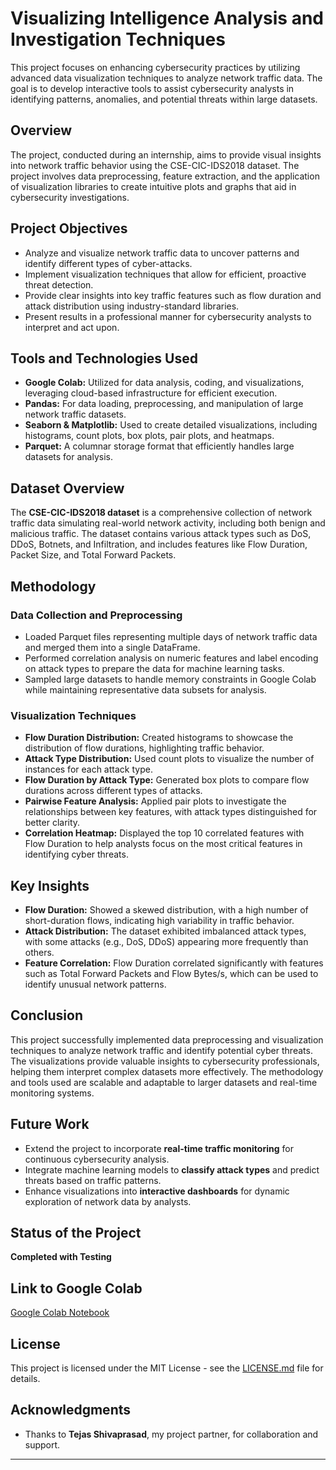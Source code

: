 # Visualizing Intelligence Analysis and Investigation Techniques

This project focuses on enhancing cybersecurity practices by utilizing advanced data visualization techniques to analyze network traffic data. The goal is to develop interactive tools to assist cybersecurity analysts in identifying patterns, anomalies, and potential threats within large datasets. 

## Overview

The project, conducted during an internship, aims to provide visual insights into network traffic behavior using the CSE-CIC-IDS2018 dataset. The project involves data preprocessing, feature extraction, and the application of visualization libraries to create intuitive plots and graphs that aid in cybersecurity investigations.

## Project Objectives

- Analyze and visualize network traffic data to uncover patterns and identify different types of cyber-attacks.
- Implement visualization techniques that allow for efficient, proactive threat detection.
- Provide clear insights into key traffic features such as flow duration and attack distribution using industry-standard libraries.
- Present results in a professional manner for cybersecurity analysts to interpret and act upon.

## Tools and Technologies Used

- **Google Colab:** Utilized for data analysis, coding, and visualizations, leveraging cloud-based infrastructure for efficient execution.
- **Pandas:** For data loading, preprocessing, and manipulation of large network traffic datasets.
- **Seaborn & Matplotlib:** Used to create detailed visualizations, including histograms, count plots, box plots, pair plots, and heatmaps.
- **Parquet:** A columnar storage format that efficiently handles large datasets for analysis.

## Dataset Overview

The **CSE-CIC-IDS2018 dataset** is a comprehensive collection of network traffic data simulating real-world network activity, including both benign and malicious traffic. The dataset contains various attack types such as DoS, DDoS, Botnets, and Infiltration, and includes features like Flow Duration, Packet Size, and Total Forward Packets.

## Methodology

### Data Collection and Preprocessing
- Loaded Parquet files representing multiple days of network traffic data and merged them into a single DataFrame.
- Performed correlation analysis on numeric features and label encoding on attack types to prepare the data for machine learning tasks.
- Sampled large datasets to handle memory constraints in Google Colab while maintaining representative data subsets for analysis.

### Visualization Techniques
- **Flow Duration Distribution:** Created histograms to showcase the distribution of flow durations, highlighting traffic behavior.
- **Attack Type Distribution:** Used count plots to visualize the number of instances for each attack type.
- **Flow Duration by Attack Type:** Generated box plots to compare flow durations across different types of attacks.
- **Pairwise Feature Analysis:** Applied pair plots to investigate the relationships between key features, with attack types distinguished for better clarity.
- **Correlation Heatmap:** Displayed the top 10 correlated features with Flow Duration to help analysts focus on the most critical features in identifying cyber threats.

## Key Insights

- **Flow Duration:** Showed a skewed distribution, with a high number of short-duration flows, indicating high variability in traffic behavior.
- **Attack Distribution:** The dataset exhibited imbalanced attack types, with some attacks (e.g., DoS, DDoS) appearing more frequently than others.
- **Feature Correlation:** Flow Duration correlated significantly with features such as Total Forward Packets and Flow Bytes/s, which can be used to identify unusual network patterns.

## Conclusion

This project successfully implemented data preprocessing and visualization techniques to analyze network traffic and identify potential cyber threats. The visualizations provide valuable insights to cybersecurity professionals, helping them interpret complex datasets more effectively. The methodology and tools used are scalable and adaptable to larger datasets and real-time monitoring systems.

## Future Work

- Extend the project to incorporate **real-time traffic monitoring** for continuous cybersecurity analysis.
- Integrate machine learning models to **classify attack types** and predict threats based on traffic patterns.
- Enhance visualizations into **interactive dashboards** for dynamic exploration of network data by analysts.

## Status of the Project
**Completed with Testing**

## Link to Google Colab
[Google Colab Notebook](https://colab.research.google.com/drive/1hItvcUby8zgJczKGObhM3uTWbggbbIz0?usp=sharing)

## License
This project is licensed under the MIT License - see the [LICENSE.md](LICENSE.md) file for details.

## Acknowledgments
- Thanks to **Tejas Shivaprasad**, my project partner, for collaboration and support.
---

